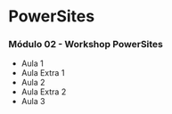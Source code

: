 # PowerSites

### Módulo 02 - Workshop PowerSites
- Aula 1
- Aula Extra 1
- Aula 2
- Aula Extra 2
- Aula 3